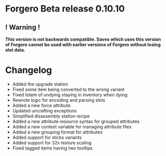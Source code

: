 # Forgero Beta release 0.10.10

## ! Warning !

**This version is not backwards compatible. Saves which uses this version of Forgero cannot be used with earlier
versions of Forgero without losing slot data.**

# Changelog

* Added the upgrade station
* Fixed some item being converted to the wrong variant
* Fixed totem of undying staying in inventory when dying
* Rewrote logic for encoding and parsing slots
* Added a new force attribute
* Updated uncrafting exceptions
* Simplified disassembly station recipe
* Added a new attribute resource syntax for grouped attributes
* Added a new context variable for managing attribute files
* Added a new grouping format for attributes
* Added support for sticks variants
* Added support for 32x texture scaling
* Fixed tagged items having two tooltips
